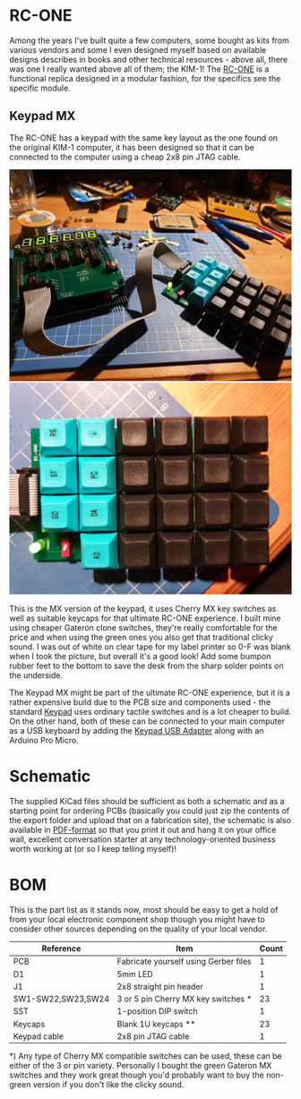 # RC-ONE

Among the years I've built quite a few computers, some bought as kits from various vendors and some I even designed myself based on available designs describes in books and other technical resources - above all, there was one I really wanted above all of them; the KIM-1! The [RC-ONE](https://github.com/tebl/RC-ONE) is a functional replica designed in a modular fashion, for the specifics see the specific module.

## Keypad MX
The RC-ONE has a keypad with the same key layout as the one found on the original KIM-1 computer, it has been designed so that it can be connected to the computer using a cheap 2x8 pin JTAG cable.

![RC-ONE with Keypad MX](https://github.com/tebl/RC-ONE/raw/master/gallery/2019-10-24%2020.47.25.jpg)
![Keypad MX](https://github.com/tebl/RC-ONE/raw/master/RC1%20Keypad%20MX/gallery/2019-10-24%2020.49.02.jpg)

This is the MX version of the keypad, it uses Cherry MX key switches as well as suitable keycaps for that ultimate RC-ONE experience. I built mine using cheaper Gateron clone switches, they're really comfortable for the price and when using the green ones you also get that traditional clicky sound. I was out of white on clear tape for my label printer so 0-F was blank when I took the picture, but overall it's a good look! Add some bumpon rubber feet to the bottom to save the desk from the sharp solder points on the underside.

The Keypad MX might be part of the ultimate RC-ONE experience, but it is a rather expensive build due to the PCB size and components used - the standard [Keypad](https://github.com/tebl/RC-ONE/tree/master/RC1%20Keypad) uses ordinary tactile switches and is a lot cheaper to build. On the other hand, both of these can be connected to your main computer as a USB keyboard by adding the [Keypad USB Adapter](https://github.com/tebl/RC-ONE/tree/master/RC1%20Keypad%20to%20USB) along with an Arduino Pro Micro.

# Schematic
The supplied KiCad files should be sufficient as both a schematic and as a starting point for ordering PCBs (basically you could just zip the contents of the export folder and upload that on a fabrication site), the schematic is also available in [PDF-format](https://github.com/tebl/RC-ONE/raw/master/RC1%20Keypad/export/RC1%20Keypad.pdf) so that you print it out and hang it on your office wall, excellent conversation starter at any technology-oriented business worth working at (or so I keep telling myself)!

# BOM
This is the part list as it stands now, most should be easy to get a hold of from your local electronic component shop though you might have to consider other sources depending on the quality of your local vendor.

| Reference          | Item                                     | Count |
| ------------------ | ---------------------------------------- | ----- |
| PCB                | Fabricate yourself using Gerber files    |     1 |
| D1                 | 5mm LED                                  |     1 |
| J1                 | 2x8 straight pin header                  |     1 |
| SW1-SW22,SW23,SW24 | 3 or 5 pin Cherry MX key switches *      |    23 |
| SST                | 1-position DIP switch                    |     1 |
| Keycaps            | Blank 1U keycaps **                      |    23 |
| Keypad cable       | 2x8 pin JTAG cable                       |     1 |

*) Any type of Cherry MX compatible switches can be used, these can be either of the 3 or pin variety. Personally I bought the green Gateron MX switches and they work great though you'd probably want to buy the non-green version if you don't like the clicky sound.
